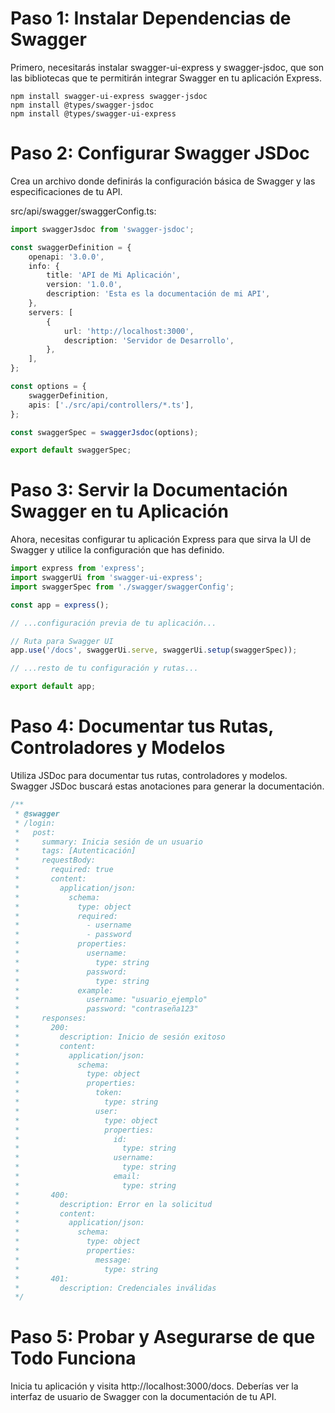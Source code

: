 # Paso 1: Instalar Dependencias de Swagger

Primero, necesitarás instalar swagger-ui-express y swagger-jsdoc, que son las bibliotecas que te permitirán integrar Swagger en tu aplicación Express.

```shell
npm install swagger-ui-express swagger-jsdoc
npm install @types/swagger-jsdoc
npm install @types/swagger-ui-express
```

# Paso 2: Configurar Swagger JSDoc
Crea un archivo donde definirás la configuración básica de Swagger y las especificaciones de tu API.

src/api/swagger/swaggerConfig.ts:

```ts
import swaggerJsdoc from 'swagger-jsdoc';

const swaggerDefinition = {
    openapi: '3.0.0',
    info: {
        title: 'API de Mi Aplicación',
        version: '1.0.0',
        description: 'Esta es la documentación de mi API',
    },
    servers: [
        {
            url: 'http://localhost:3000',
            description: 'Servidor de Desarrollo',
        },
    ],
};

const options = {
    swaggerDefinition,
    apis: ['./src/api/controllers/*.ts'],
};

const swaggerSpec = swaggerJsdoc(options);

export default swaggerSpec;

```

# Paso 3: Servir la Documentación Swagger en tu Aplicación
Ahora, necesitas configurar tu aplicación Express para que sirva la UI de Swagger y utilice la configuración que has definido.

```ts 
import express from 'express';
import swaggerUi from 'swagger-ui-express';
import swaggerSpec from './swagger/swaggerConfig';

const app = express();

// ...configuración previa de tu aplicación...

// Ruta para Swagger UI
app.use('/docs', swaggerUi.serve, swaggerUi.setup(swaggerSpec));

// ...resto de tu configuración y rutas...

export default app;

```

# Paso 4: Documentar tus Rutas, Controladores y Modelos
Utiliza JSDoc para documentar tus rutas, controladores y modelos. Swagger JSDoc buscará estas anotaciones para generar la documentación.


```ts 
/**
 * @swagger
 * /login:
 *   post:
 *     summary: Inicia sesión de un usuario
 *     tags: [Autenticación]
 *     requestBody:
 *       required: true
 *       content:
 *         application/json:
 *           schema:
 *             type: object
 *             required:
 *               - username
 *               - password
 *             properties:
 *               username:
 *                 type: string
 *               password:
 *                 type: string
 *             example:
 *               username: "usuario_ejemplo"
 *               password: "contraseña123"
 *     responses:
 *       200:
 *         description: Inicio de sesión exitoso
 *         content:
 *           application/json:
 *             schema:
 *               type: object
 *               properties:
 *                 token:
 *                   type: string
 *                 user:
 *                   type: object
 *                   properties:
 *                     id:
 *                       type: string
 *                     username:
 *                       type: string
 *                     email:
 *                       type: string
 *       400:
 *         description: Error en la solicitud
 *         content:
 *           application/json:
 *             schema:
 *               type: object
 *               properties:
 *                 message:
 *                   type: string
 *       401:
 *         description: Credenciales inválidas
 */
```

# Paso 5: Probar y Asegurarse de que Todo Funciona
Inicia tu aplicación y visita http://localhost:3000/docs. Deberías ver la interfaz de usuario de Swagger con la documentación de tu API.
